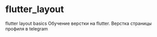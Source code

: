 # flutter_layout
flutter layout basics
Обучение верстки на flutter. Верстка страницы профиля в telegram
